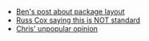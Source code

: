 - [Ben's post about package layout](https://www.gobeyond.dev/standard-package-layout/)
- [Russ Cox saying this is NOT standard](https://github.com/golang-standards/project-layout/issues/117)
- [Chris' unpopular opinion](https://twitter.com/quii/status/1608401387552923648)